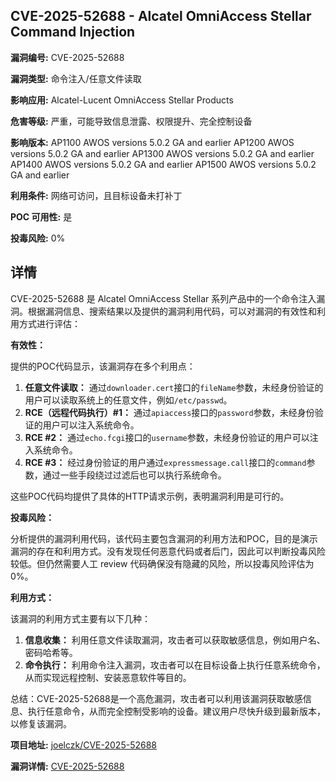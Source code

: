 ## CVE-2025-52688 - Alcatel OmniAccess Stellar Command Injection

**漏洞编号:** CVE-2025-52688

**漏洞类型:** 命令注入/任意文件读取

**影响应用:** Alcatel-Lucent OmniAccess Stellar Products

**危害等级:** 严重，可能导致信息泄露、权限提升、完全控制设备

**影响版本:** AP1100 AWOS versions 5.0.2 GA and earlier
AP1200 AWOS versions 5.0.2 GA and earlier
AP1300 AWOS versions 5.0.2 GA and earlier
AP1400 AWOS versions 5.0.2 GA and earlier
AP1500 AWOS versions 5.0.2 GA and earlier

**利用条件:** 网络可访问，且目标设备未打补丁

**POC 可用性:** 是

**投毒风险:** 0%

## 详情

CVE-2025-52688 是 Alcatel OmniAccess Stellar 系列产品中的一个命令注入漏洞。根据漏洞信息、搜索结果以及提供的漏洞利用代码，可以对漏洞的有效性和利用方式进行评估：

**有效性：**

提供的POC代码显示，该漏洞存在多个利用点：
1.  **任意文件读取：** 通过`downloader.cert`接口的`fileName`参数，未经身份验证的用户可以读取系统上的任意文件，例如`/etc/passwd`。
2.  **RCE（远程代码执行）#1：** 通过`apiaccess`接口的`password`参数，未经身份验证的用户可以注入系统命令。
3.  **RCE #2：** 通过`echo.fcgi`接口的`username`参数，未经身份验证的用户可以注入系统命令。
4.  **RCE #3：** 经过身份验证的用户通过`expressmessage.call`接口的`command`参数，通过一些手段绕过过滤后也可以执行系统命令。

这些POC代码均提供了具体的HTTP请求示例，表明漏洞利用是可行的。

**投毒风险：**

分析提供的漏洞利用代码，该代码主要包含漏洞的利用方法和POC，目的是演示漏洞的存在和利用方式。没有发现任何恶意代码或者后门，因此可以判断投毒风险较低。但仍然需要人工 review 代码确保没有隐藏的风险，所以投毒风险评估为0%。

**利用方式：**

该漏洞的利用方式主要有以下几种：
1.  **信息收集：** 利用任意文件读取漏洞，攻击者可以获取敏感信息，例如用户名、密码哈希等。
2.  **命令执行：** 利用命令注入漏洞，攻击者可以在目标设备上执行任意系统命令，从而实现远程控制、安装恶意软件等目的。

总结：CVE-2025-52688是一个高危漏洞，攻击者可以利用该漏洞获取敏感信息、执行任意命令，从而完全控制受影响的设备。建议用户尽快升级到最新版本，以修复该漏洞。

**项目地址:** [joelczk/CVE-2025-52688](https://github.com/joelczk/CVE-2025-52688)

**漏洞详情:** [CVE-2025-52688](https://nvd.nist.gov/vuln/detail/CVE-2025-52688)